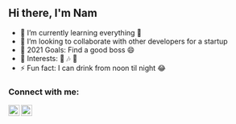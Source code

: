## Hi there, I'm Nam
- 🌱 I’m currently learning everything 🤣
- 👯 I’m looking to collaborate with other developers for a startup
- 🥅 2021 Goals: Find a good boss 😄
- 🤔 Interests: ️🏀 ️🎶 🍻
- ⚡ Fun fact: I can drink from noon til night 😂

### Connect with me:

[<img align="left" alt="LinkedIn" width="22px" src="https://cdn.jsdelivr.net/npm/simple-icons@v3/icons/linkedin.svg" />][linkedin]

[<img align="left" alt="Facebook" width="22px" src="./img/facebook (1).svg" />][facebook]
#
<br />

[linkedin]: https://www.linkedin.com/in/nam-tran-dang-1706/
[facebook]: https://www.facebook.com/TranNam1706/
